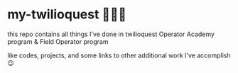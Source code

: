 # my-twilioquest 👨🏻‍🎓

this repo contains all things I've done in twilioquest Operator Academy program & Field Operator program

like codes, projects, and some links to other additional work I've accomplish 😉
